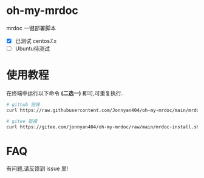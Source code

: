 # oh-my-mrdoc

mrdoc 一键部署脚本

- [x] 已测试 centos7.x
- [ ] Ubuntu待测试

# 使用教程

在终端中运行以下命令 **(二选一)** 即可,可重复执行.

```bash
# github 链接
curl https://raw.githubusercontent.com/Jonnyan404/oh-my-mrdoc/main/mrdoc-install.sh | bash

# gitee 链接
curl https://gitee.com/jonnyan404/oh-my-mrdoc/raw/main/mrdoc-install.sh | bash
```

# FAQ

有问题,请反馈到 issue 里!
